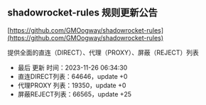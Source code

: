 ## shadowrocket-rules 规则更新公告

[https://github.com/GMOogway/shadowrocket-rules](https://github.com/GMOogway/shadowrocket-rules)

提供全面的直连（DIRECT）、代理（PROXY）、屏蔽（REJECT）列表
- 最后 更新 时间：2023-11-26 06:34:30
- 直连DIRECT列表：64646，update +0
- 代理PROXY 列表：19350，update +0
- 屏蔽REJECT列表：66565，update +25